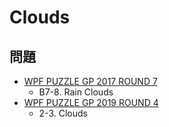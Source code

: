 # Clouds

## 問題
- [WPF PUZZLE GP 2017 ROUND 7](../questions/wpfpgp2017-7.md)
	- B7-8. Rain Clouds
- [WPF PUZZLE GP 2019 ROUND 4](../questions/wpfpgp2019-4.md)
	- 2-3. Clouds
